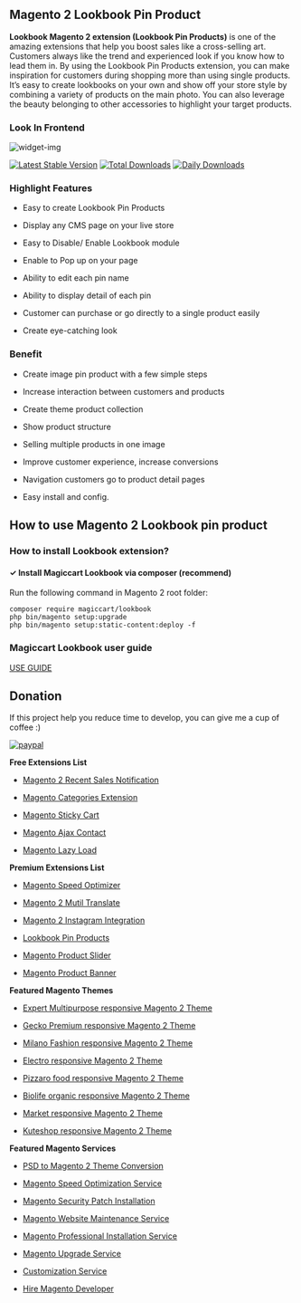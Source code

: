 ## Magento 2 Lookbook Pin Product
 
**Lookbook Magento 2 extension (Lookbook Pin Products)** is one of the amazing extensions that help you boost sales like a cross-selling art. Customers always like the trend and experienced look if you know how to lead them in. By using the Lookbook Pin Products extension, you can make inspiration for customers during shopping more than using single products. It’s easy to create lookbooks on your own and show off your store style by combining a variety of products on the main photo. You can also leverage the beauty belonging to other accessories to highlight your target products.

### Look In Frontend
![widget-img](https://github.com/magiccart/magento2-lookbook/blob/master/media/lookbook_frontend.jpg)

[![Latest Stable Version](https://poser.pugx.org/magiccart/lookbook/v/stable)](https://packagist.org/packages/magiccart/lookbook)
[![Total Downloads](https://poser.pugx.org/magiccart/lookbook/downloads)](https://packagist.org/packages/magiccart/lookbook)
[![Daily Downloads](https://poser.pugx.org/magiccart/lookbook/d/daily)](https://packagist.org/packages/magiccart/lookbook)

### Highlight Features

- Easy to create Lookbook Pin Products

- Display any CMS page on your live store

- Easy to Disable/ Enable Lookbook module

- Enable to Pop up on your page

- Ability to edit each pin name

- Ability to display detail of each pin

- Customer can purchase or go directly to a single product easily

- Create eye-catching look

### Benefit
- Create image pin product with a few simple steps

- Increase interaction between customers and products

- Create theme product collection 

- Show product structure

- Selling multiple products in one image

- Improve customer experience, increase conversions

- Navigation customers go to product detail pages

- Easy install and config.

## How to use Magento 2 Lookbook pin product

### How to install Lookbook extension? 
#### ✓ Install Magiccart Lookbook via composer (recommend)

Run the following command in Magento 2 root folder:

```
composer require magiccart/lookbook
php bin/magento setup:upgrade
php bin/magento setup:static-content:deploy -f
```

### Magiccart Lookbook user guide
[USE GUIDE](https://docs.alothemes.com/m2/theme/gecko/#sub70)

## Donation

If this project help you reduce time to develop, you can give me a cup of coffee :) 

[![paypal](https://www.paypalobjects.com/en_US/i/btn/btn_donateCC_LG.gif)](https://www.paypal.com/paypalme/alopay)


**Free Extensions List**

* [Magento 2 Recent Sales Notification](https://magepow.com/magento-2-recent-sales-notification.html)

* [Magento Categories Extension](https://magepow.com/magento-categories-extension.html)

* [Magento Sticky Cart](https://magepow.com/magento-sticky-cart.html)

* [Magento Ajax Contact](https://magepow.com/magento-ajax-contact-form.html)

* [Magento Lazy Load](https://magepow.com/magento-lazy-load.html)


**Premium Extensions List**

* [Magento Speed Optimizer](https://magepow.com/magento-speed-optimizer.html)

* [Magento 2 Mutil Translate](https://magepow.com/magento-multi-translate.html)

* [Magento 2 Instagram Integration](https://magepow.com/magento-2-instagram.html)

* [Lookbook Pin Products](https://magepow.com/lookbook-pin-products.html)

* [Magento Product Slider](https://magepow.com/magento-product-slider.html)

* [Magento Product Banner](https://magepow.com/magento-banner-slider.html)


**Featured Magento Themes**

* [Expert Multipurpose responsive Magento 2 Theme](https://1.envato.market/c/1314680/275988/4415?u=https://themeforest.net/item/expert-premium-responsive-magento-2-and-1-support-rtl-magento-2-/21667789)

* [Gecko Premium responsive Magento 2 Theme](https://1.envato.market/c/1314680/275988/4415?u=https://themeforest.net/item/gecko-responsive-magento-2-theme-rtl-supported/24677410)

* [Milano Fashion responsive Magento 2 Theme](https://1.envato.market/c/1314680/275988/4415?u=https://themeforest.net/item/milano-fashion-responsive-magento-1-2-theme/12141971)

* [Electro responsive Magento 2 Theme](https://1.envato.market/c/1314680/275988/4415?u=https://themeforest.net/item/electro-responsive-magento-1-2-theme/17042067)

* [Pizzaro food responsive Magento 2 Theme](https://1.envato.market/c/1314680/275988/4415?u=https://themeforest.net/item/pizzaro-food-responsive-magento-1-2-theme/19438157)

* [Biolife organic responsive Magento 2 Theme](https://1.envato.market/c/1314680/275988/4415?u=https://themeforest.net/item/biolife-organic-food-magento-2-theme-rtl-supported/25712510)

* [Market responsive Magento 2 Theme](https://1.envato.market/c/1314680/275988/4415?u=https://themeforest.net/item/market-responsive-magento-2-theme/22997928)

* [Kuteshop responsive Magento 2 Theme](https://1.envato.market/c/1314680/275988/4415?u=https://themeforest.net/item/kuteshop-multipurpose-responsive-magento-1-2-theme/12985435)


**Featured Magento Services**

* [PSD to Magento 2 Theme Conversion](https://magepow.com/psd-to-magento-theme-conversion.html)

* [Magento Speed Optimization Service](https://magepow.com/magento-speed-optimization-service.html)

* [Magento Security Patch Installation](https://magepow.com/magento-security-patch-installation.html)

* [Magento Website Maintenance Service](https://magepow.com/website-maintenance-service.html)

* [Magento Professional Installation Service](https://magepow.com/professional-installation-service.html)

* [Magento Upgrade Service](https://magepow.com/magento-upgrade-service.html)

* [Customization Service](https://magepow.com/customization-service.html)

* [Hire Magento Developer](https://magepow.com/hire-magento-developer.html)



